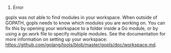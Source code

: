 1. Error

gopls was not able to find modules in your workspace. When outside of GOPATH, gopls needs to know which modules you are working on. You can fix this by opening your workspace to a folder inside a Go module, or by using a go.work file to specify multiple modules. See the documentation for more information on setting up your workspace: https://github.com/golang/tools/blob/master/gopls/doc/workspace.md.